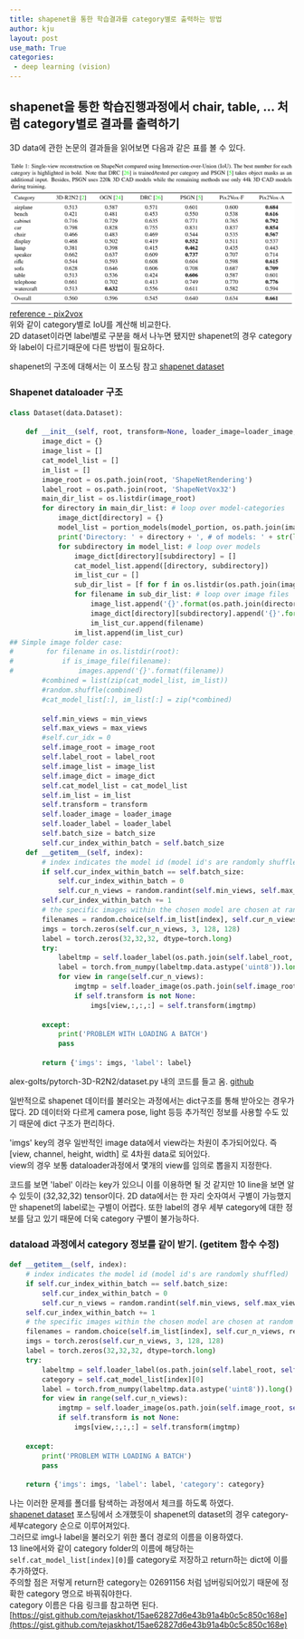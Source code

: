 ```yaml
---
title: shapenet을 통한 학습결과를 category별로 출력하는 방법
author: kju
layout: post
use_math: True
categories:
 - deep learning (vision)
---
```

## shapenet을 통한 학습진행과정에서 chair, table, ... 처럼 category별로 결과를 출력하기
3D data에 관한 논문의 결과들을 읽어보면 다음과 같은 표를 볼 수 있다.

![table](/post_images/shapenet_category/category_table.PNG "pix2vox_table")
[reference - pix2vox](https://arxiv.org/abs/1901.11153)   
위와 같이 category별로 IoU를 계산해 비교한다.   
2D dataset이라면 label별로 구분을 해서 나누면 됐지만 shapenet의 경우 category와 label이 다르기때문에 다른 방법이 필요하다.

shapenet의 구조에 대해서는 이 포스팅 참고 [shapenet dataset](https://kju01.github.io/deep%20learning%20(vision)/2024/02/27/vision-shapenet.html)

### Shapenet dataloader 구조

```python
class Dataset(data.Dataset):

    def __init__(self, root, transform=None, loader_image=loader_image, loader_label=loader_label, model_portion=[0, 0.8], min_views=1, max_views=5, batch_size=24):
        image_dict = {}        
        image_list = []   
        cat_model_list = []
        im_list = []
        image_root = os.path.join(root, 'ShapeNetRendering')
        label_root = os.path.join(root, 'ShapeNetVox32')
        main_dir_list = os.listdir(image_root)
        for directory in main_dir_list: # loop over model-categories
            image_dict[directory] = {}
            model_list = portion_models(model_portion, os.path.join(image_root,directory))
            print('Directory: ' + directory + ', # of models: ' + str(len(model_list)))
            for subdirectory in model_list: # loop over models
                image_dict[directory][subdirectory] = []        
                cat_model_list.append([directory, subdirectory])
                im_list_cur = []
                sub_dir_list = [f for f in os.listdir(os.path.join(image_root,directory,subdirectory,'rendering')) if is_image_file(f)]
                for filename in sub_dir_list: # loop over image files
                    image_list.append('{}'.format(os.path.join(directory,subdirectory,'rendering',filename)))
                    image_dict[directory][subdirectory].append('{}'.format(filename))
                    im_list_cur.append(filename)
                im_list.append(im_list_cur)
## Simple image folder case:        
#        for filename in os.listdir(root):
#            if is_image_file(filename):
#                images.append('{}'.format(filename))        
        #combined = list(zip(cat_model_list, im_list))
        #random.shuffle(combined)        
        #cat_model_list[:], im_list[:] = zip(*combined)
        
        self.min_views = min_views
        self.max_views = max_views
        #self.cur_idx = 0
        self.image_root = image_root
        self.label_root = label_root
        self.image_list = image_list
        self.image_dict = image_dict
        self.cat_model_list = cat_model_list
        self.im_list = im_list
        self.transform = transform
        self.loader_image = loader_image
        self.loader_label = loader_label
        self.batch_size = batch_size
        self.cur_index_within_batch = self.batch_size
    def __getitem__(self, index):  
        # index indicates the model id (model id's are randomly shuffled)
        if self.cur_index_within_batch == self.batch_size:
            self.cur_index_within_batch = 0
            self.cur_n_views = random.randint(self.min_views, self.max_views+1)
        self.cur_index_within_batch += 1
        # the specific images within the chosen model are chosen at random
        filenames = random.choice(self.im_list[index], self.cur_n_views, replace=False)
        imgs = torch.zeros(self.cur_n_views, 3, 128, 128)  
        label = torch.zeros(32,32,32, dtype=torch.long)
        try:
            labeltmp = self.loader_label(os.path.join(self.label_root, self.cat_model_list[index][0], self.cat_model_list[index][1], 'model.binvox'))
            label = torch.from_numpy(labeltmp.data.astype('uint8')).long()
            for view in range(self.cur_n_views):
                imgtmp = self.loader_image(os.path.join(self.image_root, self.cat_model_list[index][0], self.cat_model_list[index][1], 'rendering', filenames[view]))                
                if self.transform is not None:
                    imgs[view,:,:,:] = self.transform(imgtmp)
                
        except:
            print('PROBLEM WITH LOADING A BATCH')
            pass

        return {'imgs': imgs, 'label': label}
```
alex-golts/pytorch-3D-R2N2/dataset.py 내의 코드를 들고 옴. [github](https://github.com/alex-golts/Pytorch-3D-R2N2)

일반적으로 shapenet 데이터를 불러오는 과정에서는 dict구조를 통해 받아오는 경우가 많다. 2D 데이터와 다르게 camera pose, light 등등 추가적인 정보를 사용할 수도 있기 때문에 dict 구조가 편리하다.  

'imgs' key의 경우 일반적인 image data에서 view라는 차원이 추가되어있다. 즉 [view, channel, height, width] 로 4차원 data로 되어있다.     
view의 경우 보통 dataloader과정에서 몇개의 view를 임의로 뽑을지 지정한다.

코드를 보면 'label' 이라는 key가 있으니 이를 이용하면 될 것 같지만 10 line을 보면 알 수 있듯이 (32,32,32) tensor이다. 2D data에서는 한 자리 숫자여서 구별이 가능했지만 shapenet의 label로는 구별이 어렵다. 또한 label의 경우 세부 category에 대한 정보를 담고 있기 때문에 더욱 category 구별이 불가능하다.

### dataload 과정에서 category 정보를 같이 받기. (getitem 함수 수정)

```python
def __getitem__(self, index):  
    # index indicates the model id (model id's are randomly shuffled)
    if self.cur_index_within_batch == self.batch_size:
        self.cur_index_within_batch = 0
        self.cur_n_views = random.randint(self.min_views, self.max_views+1)
    self.cur_index_within_batch += 1
    # the specific images within the chosen model are chosen at random
    filenames = random.choice(self.im_list[index], self.cur_n_views, replace=False)
    imgs = torch.zeros(self.cur_n_views, 3, 128, 128)  
    label = torch.zeros(32,32,32, dtype=torch.long)
    try:
        labeltmp = self.loader_label(os.path.join(self.label_root, self.cat_model_list[index][0], self.cat_model_list[index][1], 'model.binvox'))
        category = self.cat_model_list[index][0]
        label = torch.from_numpy(labeltmp.data.astype('uint8')).long()
        for view in range(self.cur_n_views):
            imgtmp = self.loader_image(os.path.join(self.image_root, self.cat_model_list[index][0], self.cat_model_list[index][1], 'rendering', filenames[view]))                
            if self.transform is not None:
                imgs[view,:,:,:] = self.transform(imgtmp)
            
    except:
        print('PROBLEM WITH LOADING A BATCH')
        pass

    return {'imgs': imgs, 'label': label, 'category': category}
```

나는 이러한 문제를 폴더를 탐색하는 과정에서 체크를 하도록 하였다.   
[shapenet dataset](https://kju01.github.io/deep%20learning%20(vision)/2024/02/27/vision-shapenet.html) 포스팅에서 소개했듯이 shapenet의 dataset의 경우 category-세부category 순으로 이루어져있다.      
그러므로 img나 label을 불러오기 위한 폴더 경로의 이름을 이용하였다.    
13 line에서와 같이 category folder의 이름에 해당하는 ```self.cat_model_list[index][0]```를 category로 저장하고 return하는 dict에 이를 추가하였다.   
주의할 점은 저렇게 return한 category는 02691156 처럼 넘버링되어있기 때문에 정확한 category 명으로 바꿔줘야한다.   
category 이름은 다음 링크를 참고하면 된다. [https://gist.github.com/tejaskhot/15ae62827d6e43b91a4b0c5c850c168e](https://gist.github.com/tejaskhot/15ae62827d6e43b91a4b0c5c850c168e)